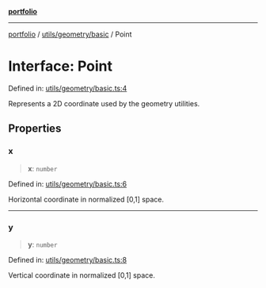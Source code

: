 [**portfolio**](../../../../README.md)

***

[portfolio](../../../../modules.md) / [utils/geometry/basic](../README.md) / Point

# Interface: Point

Defined in: [utils/geometry/basic.ts:4](https://github.com/tnorlund/Portfolio/blob/ae7a6851a77a671f63bb0f82fc6050304af5543b/portfolio/utils/geometry/basic.ts#L4)

Represents a 2D coordinate used by the geometry utilities.

## Properties

### x

> **x**: `number`

Defined in: [utils/geometry/basic.ts:6](https://github.com/tnorlund/Portfolio/blob/ae7a6851a77a671f63bb0f82fc6050304af5543b/portfolio/utils/geometry/basic.ts#L6)

Horizontal coordinate in normalized [0,1] space.

***

### y

> **y**: `number`

Defined in: [utils/geometry/basic.ts:8](https://github.com/tnorlund/Portfolio/blob/ae7a6851a77a671f63bb0f82fc6050304af5543b/portfolio/utils/geometry/basic.ts#L8)

Vertical coordinate in normalized [0,1] space.
